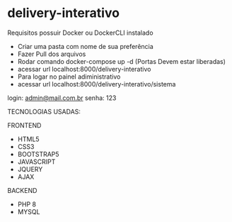 # delivery-interativo
Requisitos possuir Docker ou DockerCLI instalado

- Criar uma pasta com nome de sua preferência 
- Fazer Pull dos arquivos
- Rodar comando docker-compose up -d (Portas Devem estar liberadas)
- acessar url localhost:8000/delivery-interativo 
- Para logar no painel adiministrativo
- acessar url localhost:8000/delivery-interativo/sistema 

login: admin@mail.com.br
senha: 123


TECNOLOGIAS USADAS:

FRONTEND
- HTML5
- CSS3
- BOOTSTRAP5
- JAVASCRIPT
- JQUERY
- AJAX

BACKEND
- PHP 8
- MYSQL
